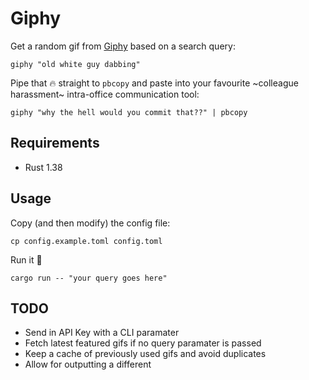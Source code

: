 # Giphy

Get a random gif from [Giphy](https://giphy.com/) based on a search query:

```shell
giphy "old white guy dabbing"
```

Pipe that 🔥 straight to `pbcopy` and paste into your favourite ~colleague harassment~ intra-office communication tool:

```shell
giphy "why the hell would you commit that??" | pbcopy
```

## Requirements

* Rust 1.38

## Usage

Copy (and then modify) the config file:

```shell
cp config.example.toml config.toml
```

Run it 🤙

```shell
cargo run -- "your query goes here"
```

## TODO

* Send in API Key with a CLI paramater
* Fetch latest featured gifs if no query paramater is passed
* Keep a cache of previously used gifs and avoid duplicates
* Allow for outputting a different
